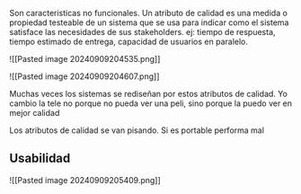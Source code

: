  Son caracteristicas no funcionales. Un atributo de calidad es una medida o propiedad testeable de un sistema que se usa para indicar como el sistema satisface las necesidades de sus stakeholders. 
 ej: tiempo de respuesta, tiempo estimado de entrega, capacidad de usuarios en paralelo.

![[Pasted image 20240909204535.png]]


![[Pasted image 20240909204607.png]]


Muchas veces los sistemas se rediseñan por estos atributos de calidad. Yo cambio la tele no porque no pueda ver una peli, sino porque la puedo ver en mejor calidad


Los atributos de calidad se van pisando. Si es portable performa mal


## Usabilidad 
![[Pasted image 20240909205409.png]]
